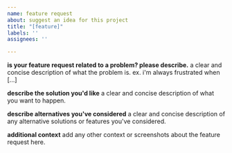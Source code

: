 ```yaml
---
name: feature request
about: suggest an idea for this project
title: "[feature]"
labels: ''
assignees: ''

---
```


**is your feature request related to a problem? please describe.**
a clear and concise description of what the problem is. ex. i'm always frustrated when [...]

**describe the solution you'd like**
a clear and concise description of what you want to happen.

**describe alternatives you've considered**
a clear and concise description of any alternative solutions or features you've considered.

**additional context**
add any other context or screenshots about the feature request here.
